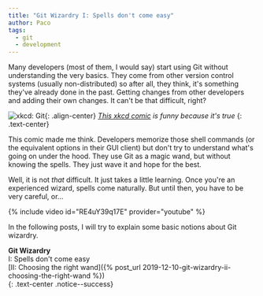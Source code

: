 ```yaml
---
title: "Git Wizardry I: Spells don't come easy"
author: Paco
tags:
  - git
  - development
---
```


Many developers (most of them, I would say) start using Git without understanding the very basics. They come from other version control systems (usually non-distributed) so after all, they think, it's something they've already done in the past. Getting changes from other developers and adding their own changes. It can't be that difficult, right?

![xkcd: Git](https://imgs.xkcd.com/comics/git.png){: .align-center}
*[This xkcd comic](https://xkcd.com/1597/) is funny because it's true*
{: .text-center}

This comic made me think. Developers memorize those shell commands (or the equivalent options in their GUI client) but don't try to understand what's going on under the hood. They use Git as a magic wand, but without knowing the spells. They just wave it and hope for the best.

Well, it is not *that* difficult. It just takes a little learning. Once you're an experienced wizard, spells come naturally. But until then, you have to be very careful, or...

{% include video id="RE4uY39q17E" provider="youtube" %}

In the following posts, I will try to explain some basic notions about Git wizardry.

**Git Wizardry**  
I: Spells don't come easy  
[II: Choosing the right wand]({% post_url 2019-12-10-git-wizardry-ii-choosing-the-right-wand %})  
{: .text-center .notice--success}
